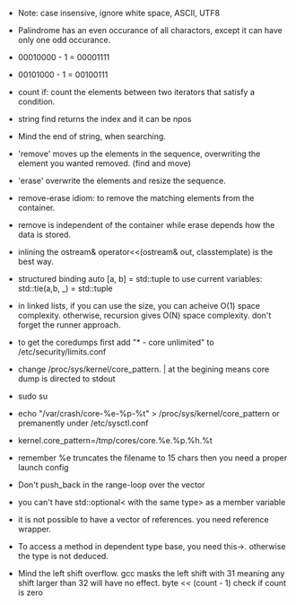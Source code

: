  * Note: case insensive, ignore white space, ASCII, UTF8
 * Palindrome has an even occurance of all charactors, except
  it can have only one odd occurance.
 * 00010000 - 1 = 00001111
 * 00101000 - 1 = 00100111
 
 * count if: count the elements between two iterators that satisfy a
 condition.
 
 * string find returns the index and it can be npos
 
 * Mind the end of string, when searching.
 
 * 'remove' moves up the elements in the sequence, overwriting the element
  you wanted removed. (find and move)
 * 'erase' overwrite the elements and resize the sequence.
 * remove-erase idiom: to remove the matching elements from the container.
 * remove is independent of the container while erase depends how the
  data is stored.
 
 * inlining the ostream& operator<<(ostream& out, classtemplate) is the best
  way.
 
 * structured binding auto [a, b] = std::tuple
  to use current variables: std::tie(a,b, _) = std::tuple
 
 * in linked lists, if you can use the size, you can acheive O(1) space
  complexity. otherwise, recursion gives O(N) space complexity. don't forget
  the runner approach.
 
 * to get the coredumps first add "* - core unlimited" to
  /etc/security/limits.conf
 * change /proc/sys/kernel/core_pattern. | at the
  begining means core dump is directed to stdout
 * sudo su
 * echo "/var/crash/core-%e-%p-%t" > /proc/sys/kernel/core_pattern
  or premanently under /etc/sysctl.conf
 * kernel.core_pattern=/tmp/cores/core.%e.%p.%h.%t
 * remember %e truncates the filename to 15 chars
  then you need a proper launch config
 * Don't push_back in the range-loop over the vector
 * you can't have std::optional< with the same type> as a member variable
 * it is not possible to have a vector of references. you need reference wrapper.
 * To access a method in dependent type base, you need this->. otherwise the type is not deduced.
 * Mind the left shift overflow. gcc masks the left shift with 31 meaning any shift larger than
 32 will have no effect. byte << (count - 1) check if count is zero
  